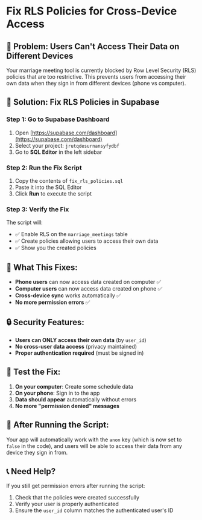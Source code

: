 # Fix RLS Policies for Cross-Device Access

## 🚨 **Problem: Users Can't Access Their Data on Different Devices**

Your marriage meeting tool is currently blocked by Row Level Security (RLS) policies that are too restrictive. This prevents users from accessing their own data when they sign in from different devices (phone vs computer).

## 🔧 **Solution: Fix RLS Policies in Supabase**

### **Step 1: Go to Supabase Dashboard**
1. Open [https://supabase.com/dashboard](https://supabase.com/dashboard)
2. Select your project: `jrutqdesurnansyfydbf`
3. Go to **SQL Editor** in the left sidebar

### **Step 2: Run the Fix Script**
1. Copy the contents of `fix_rls_policies.sql`
2. Paste it into the SQL Editor
3. Click **Run** to execute the script

### **Step 3: Verify the Fix**
The script will:
- ✅ Enable RLS on the `marriage_meetings` table
- ✅ Create policies allowing users to access their own data
- ✅ Show you the created policies

## 📱 **What This Fixes:**

- **Phone users** can now access data created on computer ✅
- **Computer users** can now access data created on phone ✅
- **Cross-device sync** works automatically ✅
- **No more permission errors** ✅

## 🔒 **Security Features:**

- **Users can ONLY access their own data** (by `user_id`)
- **No cross-user data access** (privacy maintained)
- **Proper authentication required** (must be signed in)

## 🧪 **Test the Fix:**

1. **On your computer**: Create some schedule data
2. **On your phone**: Sign in to the app
3. **Data should appear** automatically without errors
4. **No more "permission denied" messages**

## 🚀 **After Running the Script:**

Your app will automatically work with the `anon` key (which is now set to `false` in the code), and users will be able to access their data from any device they sign in from.

## 📞 **Need Help?**

If you still get permission errors after running the script:
1. Check that the policies were created successfully
2. Verify your user is properly authenticated
3. Ensure the `user_id` column matches the authenticated user's ID
